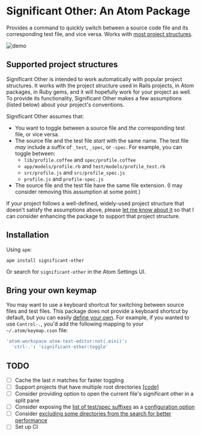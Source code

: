 # Significant Other: An Atom Package

Provides a command to quickly switch between a source code file and its corresponding test file, and vice versa. Works with [most project structures](#supported-project-structures).

![demo](https://cloud.githubusercontent.com/assets/2988/11921768/6825b086-a75c-11e5-87c3-5bbe899dce75.gif)

## Supported project structures

Significant Other is intended to work automatically with popular project structures. It works with the project structure used in Rails projects, in Atom packages, in Ruby gems, and it will hopefully work for your project as well. To provide its functionality, Significant Other makes a few assumptions (listed below) about your project's conventions.

Significant Other assumes that:

- You want to toggle between a source file and *the* corresponding test file, or vice versa.
- The source file and the test file *start* with the same name. The test file *may* include a suffix of `_test`, `_spec`, or `-spec`. For example, you can toggle between:
    - `lib/profile.coffee` and `spec/profile.coffee`
    - `app/models/profile.rb` and `test/models/profile_test.rb`
    - `src/profile.js` and `src/profile_spec.js`
    - `profile.js` and `profile-spec.js`
- The source file and the test file have the same file extension. (I may consider removing this assumption at some point.)

If your project follows a well-defined, widely-used project structure that doesn't satisfy the assumptions above, please [let me know about it][open-an-issue] so that I can consider enhancing the package to support that project structure.

## Installation

Using `apm`:

```
apm install significant-other
```

Or search for `significant-other` in the Atom Settings UI.

## Bring your own keymap

You may want to use a keyboard shortcut for switching between source files and test files. This package does not provide a keyboard shortcut by default, but you can easily [define your own][atom-keymaps]. For example, if you wanted to use `Control-.`, you'd add the following mapping to your `~/.atom/keymap.cson` file:

```cson
'atom-workspace atom-text-editor:not(.mini)':
  'ctrl-.': 'significant-other:toggle'
```

## TODO

- [ ] Cache the last _n_ matches for faster toggling
- [ ] Support projects that have multiple root directories [[code]](https://github.com/jasonrudolph/significant-other/blob/73cdeca7ced2f8ae7140fa492a88455dc665c783/lib/matchmaker.coffee#L103)
- [ ] Consider providing option to open the current file's significant other in a split pane
- [ ] Consider exposing the [list of test/spec suffixes](https://github.com/jasonrudolph/significant-other/blob/e6abd32868203726dcc43b3542b73804e1b2515e/lib/matchmaker.coffee#L169) as a [configuration option](https://atom.io/docs/v1.3.2/behind-atom-configuration-api)
- [ ] Consider [excluding some directories from the search for better performance](https://github.com/jasonrudolph/significant-other/blob/9f64d09a0012ff39737251f1e76e34c4ccb26fdb/lib/matchmaker.coffee#L92-L98)
- [ ] Set up CI

[atom-keymaps]: https://atom.io/docs/v1.3.2/using-atom-basic-customization#customizing-key-bindings
[open-an-issue]: https://github.com/jasonrudolph/significant-other/issues/new
